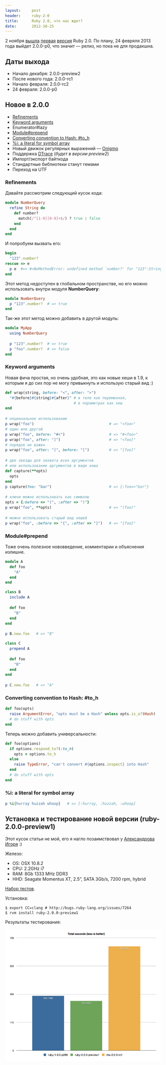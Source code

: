 ```yaml
---
layout:     post
header:     ruby-2-0
title:      Ruby 2.0, что нас ждет?
date:       2012-10-25
---
```


2 ноября [вышла](http://www.ruby-lang.org/zh_TW/news/2012/11/02/ruby-2-0-0-preview1-released/) [первая](http://blade.nagaokaut.ac.jp/cgi-bin/scat.rb/ruby/ruby-dev/46348) [версия](https://github.com/ruby/ruby/commit/6b8d4ab840b2d76d356ba30dbccfef4f5fd10767) Ruby 2.0. По плану, 24 февряля 2013 года выйдет 2.0.0-p0, что значит &mdash; релиз, но пока не для продакшна. 

## Даты выхода

* Начало декабря: 2.0.0-preview2
* После нового года: 2.0.0-rc1
* Начало февраля: 2.0.0-rc2
* 24 февраля: 2.0.0-p0

## Новое в 2.0.0

* [Refinements](#refinements)
* [Keyword arguments](#keyword-arguments)
* Enumerator#lazy
* [Module#prepend](#module-prepend)
* [Converting convention to Hash: #to_h](#converting-convention-to-hash-to_h)
* [%i: a literal for symbol array](#i-a-literal-for-symbol-array)
* Новый движок регулярных выражений &mdash; [Onigmo](https://github.com/k-takata/Onigmo)
* Поддержка [DTrace](http://ru.wikipedia.org/wiki/DTrace) (*будет в версии preview2*)
* Импорт/экспорт байткода
* Стандартные библиотеки станут гемами
* Переход на UTF

### Refinements

Давайте рассмотрим следующий кусок кода:

``` ruby
module NumberQuery
  refine String do
    def number?
      match(/^[1-9][0-9]+$/) ? true : false
    end
  end
end
```

И попробуем вызвать его:

``` ruby
begin
  "123".number?
rescue => e
  p e  #=> #<NoMethodError: undefined method `number?' for "123":String>
end
```

Этот метод недоступен в глобальном пространстве, но его можно использовать внутри модуля __NumberQuery__:

``` ruby
module NumberQuery
  p "123".number?  # => true
end
```

Так-же этот метод можно добавить в другой модуль:

``` ruby
module MyApp
  using NumberQuery

  p "123".number?  # => true
  p "foo".number?  # => false
end
```

### Keyword arguments

Новая фича простая, но очень удобная, это как новые хеши в 1.9, к которым я до сих пор не могу привыкнуть и использую старый вид :)

``` ruby
def wrap(string, before: "<", after: ">")
  "#{before}#{string}#{after}" # в теле как переменная,
                               # в параметрах как хеш
end

# опциональное использование
p wrap("foo")                                  # => "<foo>"
# один или другой
p wrap("foo", before: "#<")                    # => "#<foo>"
p wrap("foo", after: "]")                      # => "<foo]"
# порядок не важен
p wrap("foo", after: "]", before: "[")         # => "[foo]"

# две звезды для захвата всех аргументов
# или использование аргументов в виде хеша
def capture(**opts)
  opts
end
p capture(foo: "bar")                          # => {:foo=>"bar"}

# ключи можно использовать как символы
opts = {:before => "(", :after => ")"}
p wrap("foo", **opts)                          # => "(foo)"

# можно использовать старый вид хешей
p wrap("foo", :before => "{", :after => "}")   # => "{foo}"
```

### Module#prepend

Тоже очень полезное нововведение, комментарии и объяснения излишне.

``` ruby
module A
  def foo
    "A"
  end
end
```

``` ruby
class B
  include A

  def foo
    "B"
  end
end

p B.new.foo   # => "B"
```

``` ruby
class C
  prepend A

  def foo
    "B"
  end
end

p C.new.foo   # => "A"
```

### Converting convention to Hash: #to_h

``` ruby
def foo(opts)
  raise ArgumentError, "opts must be a Hash" unless opts.is_a?(Hash)
  # do stuff with opts
end
```

Теперь можно добавить универсальности:

``` ruby
def foo(options)
  if options.respond_to?(:to_h)
    opts = options.to_h
  else
    raise TypeError, "can't convert #{options.inspect} into Hash"
  end
  # do stuff with opts
end
```

### %i: a literal for symbol array

``` ruby
p %i{hurray huzzah whoop}   # => [:hurray, :huzzah, :whoop]
```

## Установка и тестирование новой версии (ruby-2.0.0-preview1)

Этот кусок статьи не мой, его я нагло позаимствовал у [Александрова Игоря](http://igor-alexandrov.github.com/blog/2012/11/05/yet-another-ruby-shootout/) :)

Железо:

* OS: OSX 10.8.2
* CPU: 2.2GHz i7
* RAM: 8Gb 1333 MHz DDR3
* HHD: Seagate Momentus XT, 2.5”, SATA 3Gb/s, 7200 rpm, hybrid

[Набор тестов](https://github.com/acangiano/ruby-benchmark-suite).

Установка:

```
$ export CC=clang # http://bugs.ruby-lang.org/issues/7264
$ rvm install ruby-2.0.0-preview1
```

Результаты тестирования:

![chart](/images/ruby-2-0/total_seconds.png)
